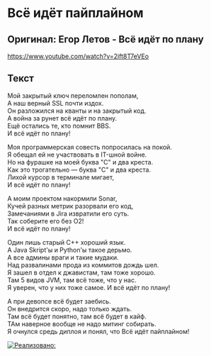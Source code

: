 # Всё идёт пайплайном

## Оригинал: Егор Летов - Всё идёт по плану  
https://www.youtube.com/watch?v=2ift8T7eVEo

## Текст

Мой закрытый ключ переломлен пополам,  
А наш верный SSL почти издох.  
Он разложился на кванты и на закрытый код.  
А война за рунет всё идёт по плану.  
Ещё остались те, кто помнит BBS.  
И всё идёт по плану!

Моя программерская совесть попросилась на покой.  
Я обещал ей не участвовать в IT-шной войне.  
Но на фурашке на моей буква "C" и два креста.  
Как это трогательно — буква "C" и два креста.  
Лихой курсор в терминале мигает,  
И всё идёт по плану!

А моим проектом накормили Sonar,  
Кучей разных метрик разорвали его код,  
Замечаниями в Jira извратили его суть.  
Так соберите его без O2!  
И всё идёт по плану!

Один лишь старый C++ хороший язык.  
А Java Skript'ы и Python'ы такое дерьмо.  
А все админы враги и такие мудаки.  
Над развалинами прода из коммитов дождь шел.   
Я зашел в отдел к джавистам, там тоже хорошо.  
Там 5 видов JVM, там всё тоже, что у нас.  
Я уверен, что у них тоже самое. 
И всё идёт по плану!

А при девопсе всё будет заебись.  
Он внедрится скоро, надо только ждать.  
Там всё будет понятно, там всё будет в кайф.  
ТАм наверное вообще не надо митинг собирать.  
Я очнулся средь диплоя и понял, что 
Всё идёт пайплайном!  

[![Реализовано:](http://img.youtube.com/vi/-Uzvu5HZHmY/0.jpg)](https://www.youtube.com/watch?v=-Uzvu5HZHmY "youtube.com")
